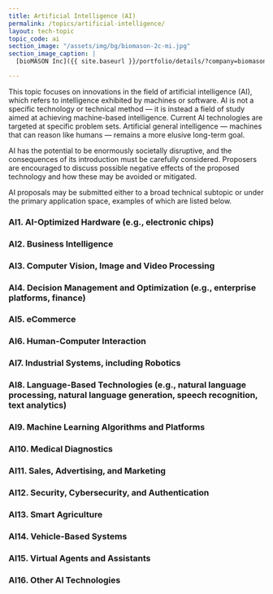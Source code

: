 ```yaml
---
title: Artificial Intelligence (AI)
permalink: /topics/artificial-intelligence/
layout: tech-topic
topic_code: ai
section_image: "/assets/img/bg/biomason-2c-mi.jpg"
section_image_caption: |
  [bioMASON Inc]({{ site.baseurl }}/portfolio/details/?company=biomason-inc#biomason-inc) interior and exterior façade tile made with biocement, which is less costly and more sustainable than its traditional counterpart

---
```


This topic focuses on innovations in the field of artificial intelligence (AI), which refers to intelligence exhibited by machines or software. AI is not a specific technology or technical method — it is instead a field of study aimed at achieving machine-based intelligence. Current AI technologies are targeted at specific problem sets. Artificial general intelligence — machines that can reason like humans — remains a more elusive long-term goal.  

AI has the potential to be enormously societally disruptive, and the consequences of its introduction must be carefully considered. Proposers are encouraged to discuss possible negative effects of the proposed technology and how these may be avoided or mitigated. 

AI proposals may be submitted either to a broad technical subtopic or under the primary application space, examples of which are listed below.

### AI1. AI-Optimized Hardware (e.g., electronic chips)

### AI2. Business Intelligence

### AI3. Computer Vision, Image and Video Processing

### AI4. Decision Management and Optimization (e.g., enterprise platforms, finance)

### AI5. eCommerce

### AI6. Human-Computer Interaction

### AI7. Industrial Systems, including Robotics

### AI8. Language-Based Technologies (e.g., natural language processing, natural language generation, speech recognition, text analytics)

### AI9. Machine Learning Algorithms and Platforms

### AI10. Medical Diagnostics

### AI11. Sales, Advertising, and Marketing

### AI12. Security, Cybersecurity, and Authentication

### AI13. Smart Agriculture

### AI14. Vehicle-Based Systems

### AI15. Virtual Agents and Assistants

### AI16. Other AI Technologies

 
